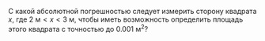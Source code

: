 С какой абсолютной погрешностью следует измерить сторону квадрата $x$, где $2\text{ м} < x < 3\text{ м}$,
чтобы иметь возможность определить площадь этого квадрата с точностью до $0.001\text{ м}^2$?